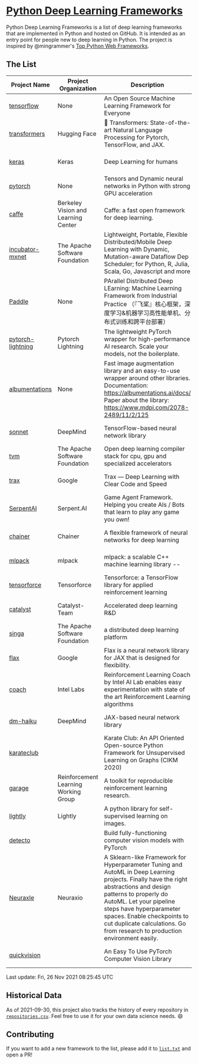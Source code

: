 # [Python Deep Learning Frameworks](https://www.github.com/shimst3r/python-deep-learning-frameworks)

Python Deep Learning Frameworks is a list of deep learning frameworks that are implemented in Python and hosted on GitHub. It is intended as an entry point for people new to deep learning in Python. The project is inspired by @mingrammer's [Top Python Web Frameworks](https://github.com/mingrammer/python-web-framework-stars).

## The List

| Project Name | Project Organization | Description | Stars | Forks | Open Issues | Last Commit |
| ------------ | -------------------- | ----------- | ----: | ----: | ----------: | ----------- |
| [tensorflow](https://tensorflow.org) | None | An Open Source Machine Learning Framework for Everyone | 160857 | 85844 | 2812 | 0 day(s) ago |
| [transformers](https://huggingface.co/transformers) | Hugging Face | 🤗 Transformers: State-of-the-art Natural Language Processing for Pytorch, TensorFlow, and JAX. | 54660 | 12937 | 427 | 0 day(s) ago |
| [keras](http://keras.io/) | Keras | Deep Learning for humans | 53287 | 18899 | 249 | 0 day(s) ago |
| [pytorch](https://pytorch.org) | None | Tensors and Dynamic neural networks in Python with strong GPU acceleration | 52344 | 14341 | 10565 | 0 day(s) ago |
| [caffe](http://caffe.berkeleyvision.org/) | Berkeley Vision and Learning Center | Caffe: a fast open framework for deep learning. | 32097 | 18903 | 1175 | 0 day(s) ago |
| [incubator-mxnet](https://mxnet.apache.org) | The Apache Software Foundation | Lightweight, Portable, Flexible Distributed/Mobile Deep Learning with Dynamic, Mutation-aware Dataflow Dep Scheduler; for Python, R, Julia, Scala, Go, Javascript and more | 19757 | 6879 | 1951 | 0 day(s) ago |
| [Paddle](http://www.paddlepaddle.org/) | None | PArallel Distributed Deep LEarning: Machine Learning Framework from Industrial Practice （『飞桨』核心框架，深度学习&机器学习高性能单机、分布式训练和跨平台部署） | 17024 | 4147 | 2826 | 0 day(s) ago |
| [pytorch-lightning](https://pytorchlightning.ai) | Pytorch Lightning | The lightweight PyTorch wrapper for high-performance AI research. Scale your models, not the boilerplate. | 16337 | 1993 | 440 | 0 day(s) ago |
| [albumentations](https://albumentations.ai) | None | Fast image augmentation library and an easy-to-use wrapper around other libraries. Documentation:  https://albumentations.ai/docs/ Paper about the library: https://www.mdpi.com/2078-2489/11/2/125 | 9212 | 1179 | 245 | 0 day(s) ago |
| [sonnet](https://sonnet.dev/) | DeepMind | TensorFlow-based neural network library | 9081 | 1304 | 23 | 0 day(s) ago |
| [tvm](https://tvm.apache.org/) | The Apache Software Foundation | Open deep learning compiler stack for cpu, gpu and specialized accelerators | 7399 | 2279 | 344 | 0 day(s) ago |
| [trax](https://github.com/google/trax) | Google | Trax — Deep Learning with Clear Code and Speed | 6602 | 666 | 83 | 0 day(s) ago |
| [SerpentAI](http://serpent.ai) | Serpent.AI | Game Agent Framework. Helping you create AIs / Bots that learn to play any game you own! | 6089 | 719 | 2 | 0 day(s) ago |
| [chainer](https://chainer.org) | Chainer | A flexible framework of neural networks for deep learning | 5643 | 1377 | 11 | 0 day(s) ago |
| [mlpack](https://www.mlpack.org/) | mlpack | mlpack: a scalable C++ machine learning library --  | 3848 | 1392 | 83 | 1 day(s) ago |
| [tensorforce](https://github.com/tensorforce/tensorforce) | Tensorforce | Tensorforce: a TensorFlow library for applied reinforcement learning | 3055 | 510 | 6 | 4 day(s) ago |
| [catalyst](https://catalyst-team.com) | Catalyst-Team | Accelerated deep learning R&D | 2787 | 350 | 8 | 1 day(s) ago |
| [singa](https://github.com/apache/singa) | The Apache Software Foundation | a distributed deep learning platform | 2380 | 703 | 39 | 9 day(s) ago |
| [flax](https://github.com/google/flax) | Google | Flax is a neural network library for JAX that is designed for flexibility. | 2323 | 271 | 164 | 1 day(s) ago |
| [coach](https://intellabs.github.io/coach/) | Intel Labs | Reinforcement Learning Coach by Intel AI Lab enables easy experimentation with state of the art Reinforcement Learning algorithms | 2081 | 415 | 87 | 1 day(s) ago |
| [dm-haiku](https://dm-haiku.readthedocs.io) | DeepMind | JAX-based neural network library | 1495 | 116 | 33 | 0 day(s) ago |
| [karateclub](https://karateclub.readthedocs.io) |  | Karate Club: An API Oriented Open-source Python Framework for Unsupervised Learning on Graphs (CIKM 2020) | 1440 | 176 | 0 | 2 day(s) ago |
| [garage](https://github.com/rlworkgroup/garage) | Reinforcement Learning Working Group | A toolkit for reproducible reinforcement learning research. | 1346 | 242 | 221 | 1 day(s) ago |
| [lightly](https://github.com/lightly-ai/lightly) | Lightly | A python library for self-supervised learning on images. | 1321 | 85 | 63 | 1 day(s) ago |
| [detecto](https://detecto.readthedocs.io/) |  | Build fully-functioning computer vision models with PyTorch | 517 | 86 | 27 | 2 day(s) ago |
| [Neuraxle](https://www.neuraxle.org/) | Neuraxio | A Sklearn-like Framework for Hyperparameter Tuning and AutoML in Deep Learning projects. Finally have the right abstractions and design patterns to properly do AutoML. Let your pipeline steps have hyperparameter spaces. Enable checkpoints to cut duplicate calculations. Go from research to production environment easily. | 481 | 52 | 136 | 0 day(s) ago |
| [quickvision](https://github.com/oke-aditya/quickvision) |  | An Easy To Use PyTorch Computer Vision Library | 47 | 4 | 19 | 2 day(s) ago |

Last update: Fri, 26 Nov 2021 08:25:45 UTC

## Historical Data

As of 2021-09-30, this project also tracks the history of every repository in [`repositories.csv`](./repositories.csv). Feel free to use it for your own data science needs. :smile:

## Contributing

If you want to add a new framework to the list, please add it to [`list.txt`](./python-deep-learning-frameworks/list.txt) and open a PR!